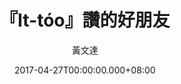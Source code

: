 ---
issue: 221
title: 『It-tóo』讚的好朋友
author: 黃文達
date: 2017-04-27T00:00:00.000+08:00
topic: 生活
difficulty: 1
wikidata: Q98095614
wikidata_link: https://www.wikidata.org/wiki/Q98095614
author_wikidata_link: https://www.wikidata.org/wiki/Q98096345
author_wikidata: Q98096345
---